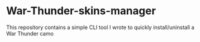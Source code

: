 # War-Thunder-skins-manager
This repository contains a simple CLI tool I wrote to quickly install/uninstall a War Thunder camo 
